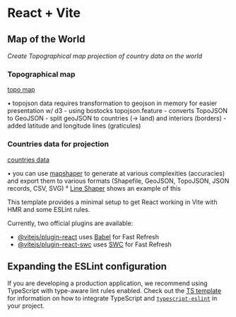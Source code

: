 # React + Vite

## Map of the World
_Create Topographical map projection of country data on the world_

### Topographical map
[topo map](https://observablehq.com/@d3/world-map)

  • topojson data requires transformation to geojson in memory for easier presentation w/ d3
    - using bostocks topojson.feature - converts TopoJSON to GeoJSON
    - split geoJSON to countries (-> land) and interiors (borders) 
    - added latitude and longitude lines (graticules)

### Countries data for projection
[countries data](https://unpkg.com/world-atlas@2.0.2/countries-50m.json)

• you can use [mapshaper](https://mapshaper.org/) to generate at various complexities (accuracies) and export them to various formats (Shapefile, GeoJSON, TopoJSON, JSON records, CSV, SVG)
  ° [Line Shaper](https://bost.ocks.org/mike/simplify/) shows an example of this



This template provides a minimal setup to get React working in Vite with HMR and some ESLint rules.

Currently, two official plugins are available:

- [@vitejs/plugin-react](https://github.com/vitejs/vite-plugin-react/blob/main/packages/plugin-react) uses [Babel](https://babeljs.io/) for Fast Refresh
- [@vitejs/plugin-react-swc](https://github.com/vitejs/vite-plugin-react/blob/main/packages/plugin-react-swc) uses [SWC](https://swc.rs/) for Fast Refresh

## Expanding the ESLint configuration

If you are developing a production application, we recommend using TypeScript with type-aware lint rules enabled. Check out the [TS template](https://github.com/vitejs/vite/tree/main/packages/create-vite/template-react-ts) for information on how to integrate TypeScript and [`typescript-eslint`](https://typescript-eslint.io) in your project.
